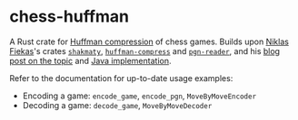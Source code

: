 # chess-huffman

A Rust crate for [Huffman compression](https://en.wikipedia.org/wiki/Huffman_coding) of chess games. Builds upon [Niklas Fiekas](https://github.com/niklasf)'s crates [`shakmaty`](https://crates.io/crates/shakmaty), [`huffman-compress`](https://crates.io/crates/huffman-compress) and [`pgn-reader`](https://crates.io/crates/pgn-reader), and his [blog post on the topic](https://lichess.org/blog/Wqa7GiAAAOIpBLoY/developer-update-275-improved-game-compression) and [Java implementation](https://github.com/lichess-org/compression/tree/master/src/main/java/game).

Refer to the documentation for up-to-date usage examples:

* Encoding a game: `encode_game`, `encode_pgn`, `MoveByMoveEncoder`
* Decoding a game: `decode_game`, `MoveByMoveDecoder`